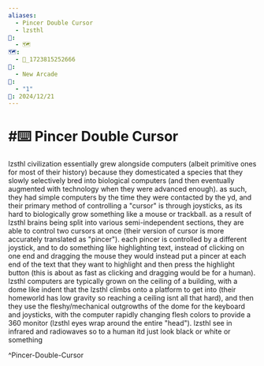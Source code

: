 ```yaml
---
aliases:
  - Pincer Double Cursor
  - lzsthl
📁:
  - 🗺️
🗺️:
  - 📁_1723815252666
👤:
  - New Arcade
🔀:
  - "1"
📅: 2024/12/21
---
```

# #⌨️ Pincer Double Cursor

lzsthl civilization essentially grew alongside computers (albeit primitive ones for most of their history) because they domesticated a species that they slowly selectively bred into biological computers (and then eventually augmented with technology when they were advanced enough). as such, they had simple computers by the time they were contacted by the yd, and their primary method of controlling a "cursor" is through joysticks, as its hard to biologically grow something like a mouse or trackball. as a result of lzsthl brains being split into various semi-independent sections, they are able to control two cursors at once (their version of cursor is more accurately translated as "pincer"). each pincer is controlled by a different joystick, and to do something like highlighting text, instead of clicking on one end and dragging the mouse they would instead put a pincer at each end of the text that they want to highlight and then press the highlight button (this is about as fast as clicking and dragging would be for a human). lzsthl computers are typically grown on the ceiling of a building, with a dome like indent that the lzsthl climbs onto a platform to get into (their homeworld has low gravity so reaching a ceiling isnt all that hard), and then they use the fleshy/mechanical outgrowths of the dome for the keyboard and joysticks, with the computer rapidly changing flesh colors to provide a 360 monitor (lzsthl eyes wrap around the entire "head"). lzsthl see in infrared and radiowaves so to a human itd just look black or white or something

^Pincer-Double-Cursor